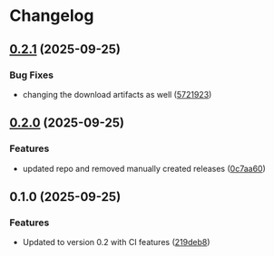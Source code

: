 # Changelog

## [0.2.1](https://github.com/BentBr/qr_codes/compare/v0.2.0...v0.2.1) (2025-09-25)


### Bug Fixes

* changing the download artifacts as well ([5721923](https://github.com/BentBr/qr_codes/commit/5721923c1114f1f7d2c338593339a8b28444ec37))

## [0.2.0](https://github.com/BentBr/qr_codes/compare/v0.1.0...v0.2.0) (2025-09-25)


### Features

* updated repo and removed manually created releases ([0c7aa60](https://github.com/BentBr/qr_codes/commit/0c7aa607a65a69f81479d24e47fc17d7a96ce756))

## 0.1.0 (2025-09-25)


### Features

* Updated to version 0.2 with CI features ([219deb8](https://github.com/BentBr/qr_codes/commit/219deb8f23c320f4686cae185af1ac08f98e9759))
